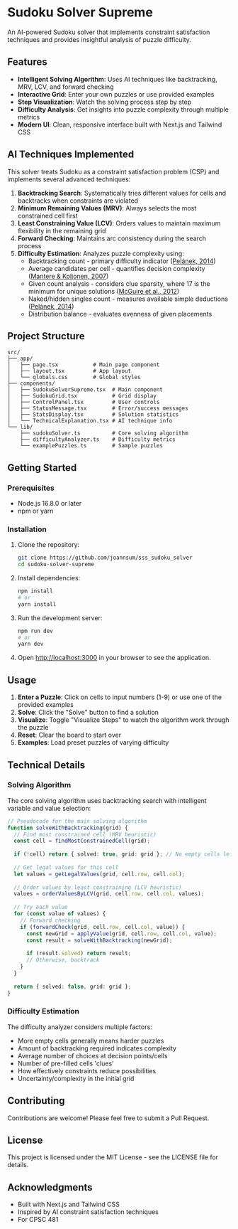 # Sudoku Solver Supreme

An AI-powered Sudoku solver that implements constraint satisfaction techniques and provides insightful analysis of puzzle difficulty.

## Features

- **Intelligent Solving Algorithm**: Uses AI techniques like backtracking, MRV, LCV, and forward checking
- **Interactive Grid**: Enter your own puzzles or use provided examples
- **Step Visualization**: Watch the solving process step by step
- **Difficulty Analysis**: Get insights into puzzle complexity through multiple metrics
- **Modern UI**: Clean, responsive interface built with Next.js and Tailwind CSS

## AI Techniques Implemented

This solver treats Sudoku as a constraint satisfaction problem (CSP) and implements several advanced techniques:

1. **Backtracking Search**: Systematically tries different values for cells and backtracks when constraints are violated
2. **Minimum Remaining Values (MRV)**: Always selects the most constrained cell first
3. **Least Constraining Value (LCV)**: Orders values to maintain maximum flexibility in the remaining grid
4. **Forward Checking**: Maintains arc consistency during the search process
5. **Difficulty Estimation**: Analyzes puzzle complexity using:
   - Backtracking count - primary difficulty indicator ([Pelánek, 2014](https://arxiv.org/abs/1403.7373))
   - Average candidates per cell - quantifies decision complexity ([Mantere & Koljonen, 2007](https://ieeexplore.ieee.org/document/4424711))
   - Given count analysis - considers clue sparsity, where 17 is the minimum for unique solutions ([McGuire et al., 2012](https://arxiv.org/abs/1201.0749))
   - Naked/hidden singles count - measures available simple deductions ([Pelánek, 2014](https://arxiv.org/abs/1403.7373))
   - Distribution balance - evaluates evenness of given placements

## Project Structure

```
src/
├── app/
│   ├── page.tsx           # Main page component
│   ├── layout.tsx         # App layout
│   └── globals.css        # Global styles
├── components/
│   ├── SudokuSolverSupreme.tsx  # Main component
│   ├── SudokuGrid.tsx           # Grid display
│   ├── ControlPanel.tsx         # User controls
│   ├── StatusMessage.tsx        # Error/success messages
│   ├── StatsDisplay.tsx         # Solution statistics
│   └── TechnicalExplanation.tsx # AI technique info
└── lib/
    ├── sudokuSolver.ts          # Core solving algorithm
    ├── difficultyAnalyzer.ts    # Difficulty metrics
    └── examplePuzzles.ts        # Sample puzzles
```

## Getting Started

### Prerequisites

- Node.js 16.8.0 or later
- npm or yarn

### Installation

1. Clone the repository:
   ```bash
   git clone https://github.com/joannsum/sss_sudoku_solver
   cd sudoku-solver-supreme
   ```

2. Install dependencies:
   ```bash
   npm install
   # or
   yarn install
   ```

3. Run the development server:
   ```bash
   npm run dev
   # or
   yarn dev
   ```

4. Open [http://localhost:3000](http://localhost:3000) in your browser to see the application.

## Usage

1. **Enter a Puzzle**: Click on cells to input numbers (1-9) or use one of the provided examples
2. **Solve**: Click the "Solve" button to find a solution
3. **Visualize**: Toggle "Visualize Steps" to watch the algorithm work through the puzzle
4. **Reset**: Clear the board to start over
5. **Examples**: Load preset puzzles of varying difficulty

## Technical Details

### Solving Algorithm

The core solving algorithm uses backtracking search with intelligent variable and value selection:

```typescript
// Pseudocode for the main solving algorithm
function solveWithBacktracking(grid) {
  // Find most constrained cell (MRV heuristic)
  const cell = findMostConstrainedCell(grid);
  
  if (!cell) return { solved: true, grid: grid }; // No empty cells left
  
  // Get legal values for this cell
  let values = getLegalValues(grid, cell.row, cell.col);
  
  // Order values by least constraining (LCV heuristic)
  values = orderValuesByLCV(grid, cell.row, cell.col, values);
  
  // Try each value
  for (const value of values) {
    // Forward checking
    if (forwardCheck(grid, cell.row, cell.col, value)) {
      const newGrid = applyValue(grid, cell.row, cell.col, value);
      const result = solveWithBacktracking(newGrid);
      
      if (result.solved) return result;
      // Otherwise, backtrack
    }
  }
  
  return { solved: false, grid: grid };
}
```

### Difficulty Estimation

The difficulty analyzer considers multiple factors:

- More empty cells generally means harder puzzles
- Amount of backtracking required indicates complexity
- Average number of choices at decision points/cells
- Number of pre-filled cells 'clues'
- How effectively constraints reduce possibilities
- Uncertainty/complexity in the initial grid

## Contributing

Contributions are welcome! Please feel free to submit a Pull Request.

## License

This project is licensed under the MIT License - see the LICENSE file for details.

## Acknowledgments

- Built with Next.js and Tailwind CSS
- Inspired by AI constraint satisfaction techniques 
- For CPSC 481